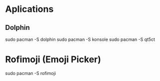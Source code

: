 # Aplications

## Dolphin

sudo pacman -S dolphin
sudo pacman -S konsole
sudo pacman -S qt5ct

# Rofimoji (Emoji Picker)

sudo pacman -S rofimoji